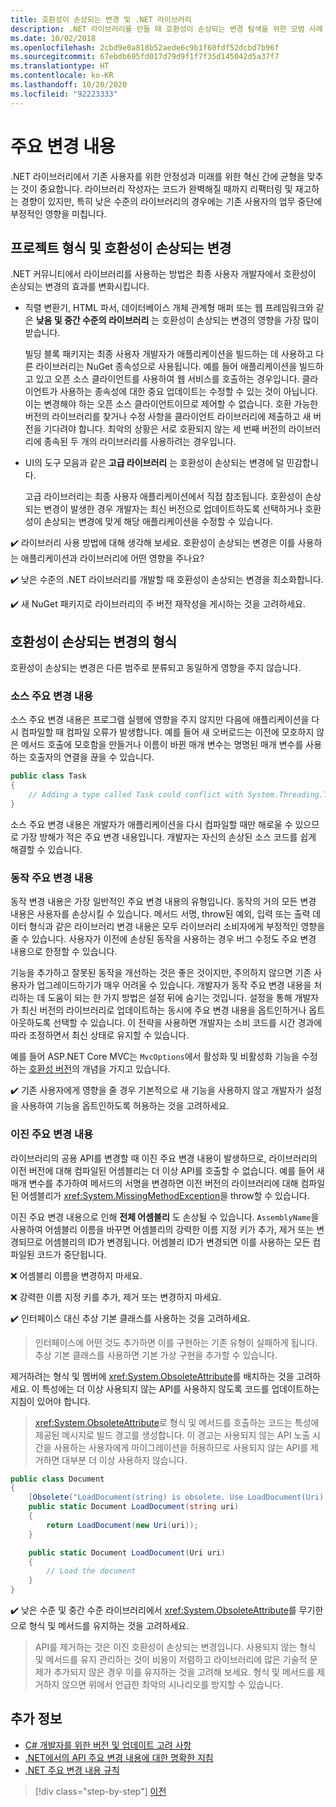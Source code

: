 ```yaml
---
title: 호환성이 손상되는 변경 및 .NET 라이브러리
description: .NET 라이브러리를 만들 때 호환성이 손상되는 변경 탐색을 위한 모범 사례 권장 사항.
ms.date: 10/02/2018
ms.openlocfilehash: 2cbd9e0a818b52aede6c9b1f60fdf52dcbd7b96f
ms.sourcegitcommit: 67ebdb695fd017d79d9f1f7f35d145042d5a37f7
ms.translationtype: HT
ms.contentlocale: ko-KR
ms.lasthandoff: 10/20/2020
ms.locfileid: "92223333"
---
```

# <a name="breaking-changes"></a>주요 변경 내용

.NET 라이브러리에서 기존 사용자를 위한 안정성과 미래를 위한 혁신 간에 균형을 맞추는 것이 중요합니다. 라이브러리 작성자는 코드가 완벽해질 때까지 리팩터링 및 재고하는 경향이 있지만, 특히 낮은 수준의 라이브러리의 경우에는 기존 사용자의 업무 중단에 부정적인 영향을 미칩니다.

## <a name="project-types-and-breaking-changes"></a>프로젝트 형식 및 호환성이 손상되는 변경

.NET 커뮤니티에서 라이브러리를 사용하는 방법은 최종 사용자 개발자에서 호환성이 손상되는 변경의 효과를 변화시킵니다.

- 직렬 변환기, HTML 파서, 데이터베이스 개체 관계형 매퍼 또는 웹 프레임워크와 같은 **낮음 및 중간 수준의 라이브러리** 는 호환성이 손상되는 변경의 영향을 가장 많이 받습니다.

  빌딩 블록 패키지는 최종 사용자 개발자가 애플리케이션을 빌드하는 데 사용하고 다른 라이브러리는 NuGet 종속성으로 사용됩니다. 예를 들어 애플리케이션을 빌드하고 있고 오픈 소스 클라이언트를 사용하여 웹 서비스를 호출하는 경우입니다. 클라이언트가 사용하는 종속성에 대한 중요 업데이트는 수정할 수 있는 것이 아닙니다. 이는 변경해야 하는 오픈 소스 클라이언트이므로 제어할 수 없습니다. 호환 가능한 버전의 라이브러리를 찾거나 수정 사항을 클라이언트 라이브러리에 제출하고 새 버전을 기다려야 합니다. 최악의 상황은 서로 호환되지 않는 세 번째 버전의 라이브러리에 종속된 두 개의 라이브러리를 사용하려는 경우입니다.

- UI의 도구 모음과 같은 **고급 라이브러리** 는 호환성이 손상되는 변경에 덜 민감합니다.

  고급 라이브러리는 최종 사용자 애플리케이션에서 직접 참조됩니다. 호환성이 손상되는 변경이 발생한 경우 개발자는 최신 버전으로 업데이트하도록 선택하거나 호환성이 손상되는 변경에 맞게 해당 애플리케이션을 수정할 수 있습니다.

✔️ 라이브러리 사용 방법에 대해 생각해 보세요. 호환성이 손상되는 변경은 이를 사용하는 애플리케이션과 라이브러리에 어떤 영향을 주나요?

✔️ 낮은 수준의 .NET 라이브러리를 개발할 때 호환성이 손상되는 변경을 최소화합니다.

✔️ 새 NuGet 패키지로 라이브러리의 주 버전 재작성을 게시하는 것을 고려하세요.

## <a name="types-of-breaking-changes"></a>호환성이 손상되는 변경의 형식

호환성이 손상되는 변경은 다른 범주로 분류되고 동일하게 영향을 주지 않습니다.

### <a name="source-breaking-change"></a>소스 주요 변경 내용

소스 주요 변경 내용은 프로그램 실행에 영향을 주지 않지만 다음에 애플리케이션을 다시 컴파일할 때 컴파일 오류가 발생합니다. 예를 들어 새 오버로드는 이전에 모호하지 않은 메서드 호출에 모호함을 만들거나 이름이 바뀐 매개 변수는 명명된 매개 변수를 사용하는 호출자의 연결을 끊을 수 있습니다.

```csharp
public class Task
{
    // Adding a type called Task could conflict with System.Threading.Tasks.Task at compilation
}
```

소스 주요 변경 내용은 개발자가 애플리케이션을 다시 컴파일할 때만 해로울 수 있으므로 가장 방해가 적은 주요 변경 내용입니다. 개발자는 자신의 손상된 소스 코드를 쉽게 해결할 수 있습니다.

### <a name="behavior-breaking-change"></a>동작 주요 변경 내용

동작 변경 내용은 가장 일반적인 주요 변경 내용의 유형입니다. 동작의 거의 모든 변경 내용은 사용자를 손상시킬 수 있습니다. 메서드 서명, throw된 예외, 입력 또는 출력 데이터 형식과 같은 라이브러리 변경 내용은 모두 라이브러리 소비자에게 부정적인 영향을 줄 수 있습니다. 사용자가 이전에 손상된 동작을 사용하는 경우 버그 수정도 주요 변경 내용으로 한정할 수 있습니다.

기능을 추가하고 잘못된 동작을 개선하는 것은 좋은 것이지만, 주의하지 않으면 기존 사용자가 업그레이드하기가 매우 어려울 수 있습니다. 개발자가 동작 주요 변경 내용을 처리하는 데 도움이 되는 한 가지 방법은 설정 뒤에 숨기는 것입니다. 설정을 통해 개발자가 최신 버전의 라이브러리로 업데이트하는 동시에 주요 변경 내용을 옵트인하거나 옵트아웃하도록 선택할 수 있습니다. 이 전략을 사용하면 개발자는 소비 코드를 시간 경과에 따라 조정하면서 최신 상태로 유지할 수 있습니다.

예를 들어 ASP.NET Core MVC는 `MvcOptions`에서 활성화 및 비활성화 기능을 수정하는 [호환성 버전](/aspnet/core/mvc/compatibility-version)의 개념을 가지고 있습니다.

✔️ 기존 사용자에게 영향을 줄 경우 기본적으로 새 기능을 사용하지 않고 개발자가 설정을 사용하여 기능을 옵트인하도록 허용하는 것을 고려하세요.

### <a name="binary-breaking-change"></a>이진 주요 변경 내용

라이브러리의 공용 API를 변경할 때 이진 주요 변경 내용이 발생하므로, 라이브러리의 이전 버전에 대해 컴파일된 어셈블리는 더 이상 API를 호출할 수 없습니다. 예를 들어 새 매개 변수를 추가하여 메서드의 서명을 변경하면 이전 버전의 라이브러리에 대해 컴파일된 어셈블리가 <xref:System.MissingMethodException>을 throw할 수 있습니다.

이진 주요 변경 내용으로 인해 **전체 어셈블리** 도 손상될 수 있습니다. `AssemblyName`을 사용하여 어셈블리 이름을 바꾸면 어셈블리의 강력한 이름 지정 키가 추가, 제거 또는 변경되므로 어셈블리의 ID가 변경됩니다. 어셈블리 ID가 변경되면 이를 사용하는 모든 컴파일된 코드가 중단됩니다.

❌ 어셈블리 이름을 변경하지 마세요.

❌ 강력한 이름 지정 키를 추가, 제거 또는 변경하지 마세요.

✔️ 인터페이스 대신 추상 기본 클래스를 사용하는 것을 고려하세요.

> 인터페이스에 어떤 것도 추가하면 이를 구현하는 기존 유형이 실패하게 됩니다. 추상 기본 클래스를 사용하면 기본 가상 구현을 추가할 수 있습니다.

제거하려는 형식 및 멤버에 <xref:System.ObsoleteAttribute>를 배치하는 것을 고려하세요. 이 특성에는 더 이상 사용되지 않는 API를 사용하지 않도록 코드를 업데이트하는 지침이 있어야 합니다.

> <xref:System.ObsoleteAttribute>로 형식 및 메서드를 호출하는 코드는 특성에 제공된 메시지로 빌드 경고를 생성합니다. 이 경고는 사용되지 않는 API 노출 시간을 사용하는 사용자에게 마이그레이션을 허용하므로 사용되지 않는 API를 제거하면 대부분 더 이상 사용하지 않습니다.

```csharp
public class Document
{
    [Obsolete("LoadDocument(string) is obsolete. Use LoadDocument(Uri) instead.")]
    public static Document LoadDocument(string uri)
    {
        return LoadDocument(new Uri(uri));
    }

    public static Document LoadDocument(Uri uri)
    {
        // Load the document
    }
}
```

✔️ 낮은 수준 및 중간 수준 라이브러리에서 <xref:System.ObsoleteAttribute>를 무기한으로 형식 및 메서드를 유지하는 것을 고려하세요.

> API를 제거하는 것은 이진 호환성이 손상되는 변경입니다. 사용되지 않는 형식 및 메서드를 유지 관리하는 것이 비용이 저렴하고 라이브러리에 많은 기술적 문제가 추가되지 않은 경우 이를 유지하는 것을 고려해 보세요. 형식 및 메서드를 제거하지 않으면 위에서 언급한 최악의 시나리오를 방지할 수 있습니다.

## <a name="see-also"></a>추가 정보

- [C# 개발자를 위한 버전 및 업데이트 고려 사항](../../csharp/whats-new/version-update-considerations.md)
- [.NET에서의 API 주요 변경 내용에 대한 명확한 지침](https://stackoverflow.com/questions/1456785/a-definitive-guide-to-api-breaking-changes-in-net)
- [.NET 주요 변경 내용 규칙](https://github.com/dotnet/runtime/blob/master/docs/coding-guidelines/breaking-change-rules.md)

>[!div class="step-by-step"]
>[이전](versioning.md)
